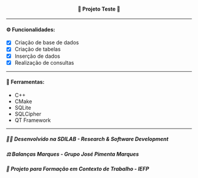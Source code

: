 <h4 align="center"> 
  🚧 Projeto Teste 🚧
</h4>

---
#### ⚙️ Funcionalidades:

- [x] Criação de base de dados
- [x] Criação de tabelas
- [x] Inserção de dados
- [x] Realização de consultas

---
#### 🔧 Ferramentas:

- C++
- CMake
- SQLite
- SQLCipher
- QT Framework

---
##### 👨‍💻 Desenvolvido na SDILAB - Research & Software Development 
##### ⚖️ Balanças Marques - Grupo José Pimenta Marques
##### 📖 Projeto para Formação em Contexto de Trabalho - IEFP
